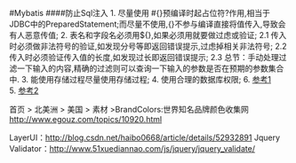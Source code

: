 #Mybatis
####防止Sql注入
	1. 尽量使用 #{}预编译时起占位符?作用,相当于JDBC中的PreparedStatement;而尽量不使用${},${}不参与编译直接将值传入,导致会有人恶意传值;
	2. 表名和字段名必须用${},如果必须用就要做过虑或验证;
		2.1 传入时必须做非法符号的验证,如发现分号等即返回错误提示,过虑掉相关非法符号;
		2.2 传入时必须验证传入值的长度,如发现过长即返回错误提示;
		2.3 总节：手动处理过滤一下输入的内容,精确的过滤则可以查询一下输入的参数是否在预期的参数集合中.
	3. 能使用存储过程尽量使用存储过程;
	4. 使用合理的数据库权限;
	6. <a href="http://www.cnblogs.com/200911/p/5869097.html">参考1</a><br/>
	5. <a href="http://blog.csdn.net/yizhenn/article/details/52384601">参考2</a><br/>


首页 > 北美洲 > 美国 > 素材 >BrandColors:世界知名品牌颜色收集网		
http://www.egouz.com/topics/10920.html


LayerUI：http://blog.csdn.net/haibo0668/article/details/52932891
Jquery Validator：http://www.51xuediannao.com/js/jquery/jquery_validate/